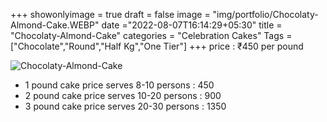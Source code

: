 +++
showonlyimage = true
draft = false
image = "img/portfolio/Chocolaty-Almond-Cake.WEBP"
date ="2022-08-07T16:14:29+05:30"
title = "Chocolaty-Almond-Cake"
categories = "Celebration Cakes"
Tags = ["Chocolate","Round","Half Kg","One Tier"]
+++
price : ₹450 per pound
<!--more-->
![Chocolaty-Almond-Cake](/img/portfolio/Chocolaty-Almond-Cake.WEBP)
* 1 pound cake price serves 8-10 persons : 450
* 2 pound cake price serves 10-20 persons : 900
* 3 pound cake price serves 20-30 persons : 1350
